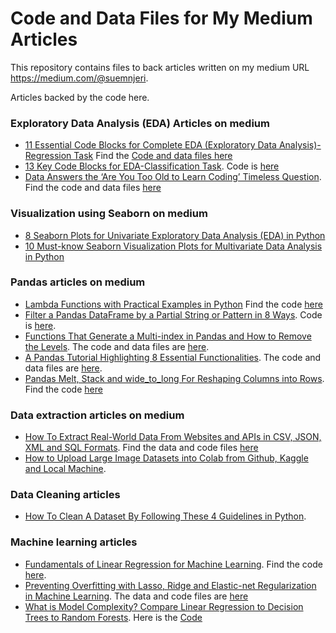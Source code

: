 # Code and Data Files for My Medium Articles
This repository contains files to back articles written on my medium URL https://medium.com/@suemnjeri.

Articles backed by the code here.
### Exploratory Data Analysis (EDA) Articles on medium
- [11 Essential Code Blocks for Complete EDA (Exploratory Data Analysis)-Regression Task](https://towardsdatascience.com/11-simple-code-blocks-for-complete-exploratory-data-analysis-eda-67c2817f56cd) Find the [Code and data files here](https://github.com/suemnjeri/medium-articles/tree/main/melbourne)
- [13 Key Code Blocks for EDA-Classification Task](https://towardsdatascience.com/13-key-code-blocks-for-eda-classification-task-94890622be57). Code is [here](https://github.com/suemnjeri/medium-articles/blob/main/13%20EDA%20code%20blocks%20classification/HR%20EDA%20Full%20for%20medium.ipynb)
- [Data Answers the ‘Are You Too Old to Learn Coding’ Timeless Question](https://towardsdatascience.com/this-data-answers-the-am-i-too-old-to-learn-coding-timeless-question-70deba5d294f). Find the code and data files [here](https://github.com/suemnjeri/stackoverflow2020)

### Visualization using Seaborn on medium
- [8 Seaborn Plots for Univariate Exploratory Data Analysis (EDA) in Python](https://towardsdatascience.com/8-seaborn-plots-for-univariate-exploratory-data-analysis-eda-in-python-9d280b6fe67f)
- [10 Must-know Seaborn Visualization Plots for Multivariate Data Analysis in Python](https://towardsdatascience.com/10-must-know-seaborn-functions-for-multivariate-data-analysis-in-python-7ba94847b117)

### Pandas articles on medium
- [Lambda Functions with Practical Examples in Python](https://towardsdatascience.com/lambda-functions-with-practical-examples-in-python-45934f3653a8) Find the code [here](https://github.com/suemnjeri/medium-articles/blob/main/Lambda%20functions/Lambda%20functions%20in%20python.ipynb)
- [Filter a Pandas DataFrame by a Partial String or Pattern in 8 Ways](https://towardsdatascience.com/8-ways-to-filter-a-pandas-dataframe-by-a-partial-string-or-pattern-49f43279c50f). Code is [here](https://github.com/suemnjeri/Filtering-a-DataFrame/tree/master).
- [Functions That Generate a Multi-index in Pandas and How to Remove the Levels](https://towardsdatascience.com/functions-that-generate-a-multiindex-in-pandas-and-how-to-remove-the-levels-7aa15ac7ca95). The code and data files are [here](https://github.com/suemnjeri/medium-articles/tree/main/multiindex).
- [A Pandas Tutorial Highlighting 8 Essential Functionalities](https://towardsdatascience.com/8-pandas-functionalities-for-every-data-scientist-f2cd3d890795). The code and data files are [here](https://github.com/suemnjeri/medium-articles/tree/d44fcd70d67e7704627ca7c58ee2652cfad6a9f2/Pandas%20functions).
- [Pandas Melt, Stack and wide_to_long For Reshaping Columns into Rows](https://towardsdatascience.com/wide-to-long-data-how-and-when-to-use-pandas-melt-stack-and-wide-to-long-7c1e0f462a98). Find the code [here](https://github.com/suemnjeri/medium-articles/blob/e9f7672d6976189c6751ebb19f3134452a0f38bc/reshaping%20dataframes/Wide%20to%20long%20with%20melt%2C%20stack%20and%20wide_to_long-medium.ipynb)

### Data extraction articles on medium
- [How To Extract Real-World Data From Websites and APIs in CSV, JSON, XML and SQL Formats](https://towardsdatascience.com/what-is-data-extraction-python-review-of-json-xml-apis-sql-and-csv-formats-a5470afc27b6). Find the data and code files [here](https://github.com/suemnjeri/medium-articles/tree/main/data%20extraction)
- [How to Upload Large Image Datasets into Colab from Github, Kaggle and Local Machine](https://towardsdatascience.com/an-informative-colab-guide-to-load-image-datasets-from-github-kaggle-and-local-machine-75cae89ffa1e). 

### Data Cleaning articles
- [How To Clean A Dataset By Following These 4 Guidelines in Python](https://towardsdatascience.com/the-ultimate-4-step-guide-to-clean-data-bd25f2f57956).


### Machine learning articles
- [Fundamentals of Linear Regression for Machine Learning](https://towardsdatascience.com/fundamentals-of-linear-regression-for-machine-learning-87d684007dee). Find the code [here](https://github.com/suemnjeri/medium-articles/blob/main/Linear%20Regression%20using%20boston%20dataset.ipynb).
- [Preventing Overfitting with Lasso, Ridge and Elastic-net Regularization in Machine Learning](https://towardsdatascience.com/preventing-overfitting-with-lasso-ridge-and-elastic-net-regularization-in-machine-learning-d1799b05d382). The data and code files are [here](https://github.com/suemnjeri/medium-articles/tree/main/regularization)
- [What is Model Complexity? Compare Linear Regression to Decision Trees to Random Forests](https://towardsdatascience.com/what-is-model-complexity-compare-linear-regression-to-decision-trees-to-random-forests-7ec837b062a9). 
  Here is the [Code](https://github.com/suemnjeri/medium-articles/blob/main/Model%20complexity%20ML/Cosine%20Simulated%20Data%20for%20medium%202.ipynb)

